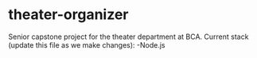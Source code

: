 # theater-organizer
 Senior capstone project for the theater department at BCA.
Current stack (update this file as we make changes):
-Node.js